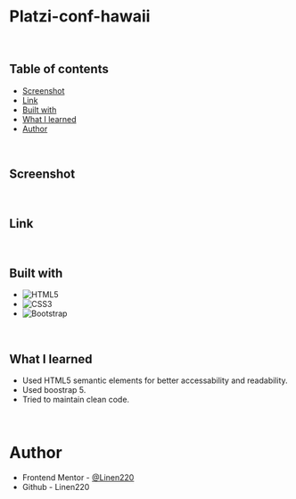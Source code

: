 # Platzi-conf-hawaii

<br>

## Table of contents

- [Screenshot](#screenshot)
- [Link](#link)
- [Built with](#built-with)
- [What I learned](#what-i-learned)
- [Author](#author)

<br>

## Screenshot

<!-- ![](./assets/img/Screenshot_1.png)
![](./assets/img/Screenshot_2.png)
![](./assets/img/Screenshot_3.png)
![](./assets/img/Screenshot_4.png) -->

<br>

## Link

<!-- - Live site URL: [Visit Platzi-conf](https://linen220.github.io/Batatabit-Mobile-First/) -->

<br>

## Built with

- ![HTML5](https://img.shields.io/badge/html5-%23E34F26.svg?style=for-the-badge&logo=html5&logoColor=white)   
- ![CSS3](https://img.shields.io/badge/css3-%231572B6.svg?style=for-the-badge&logo=css3&logoColor=white)   
- ![Bootstrap](https://img.shields.io/badge/Bootstrap-563D7C?style=for-the-badge&logo=bootstrap&logoColor=white)

<br>

## What I learned

* Used HTML5 semantic elements for better accessability and readability.
* Used boostrap 5.
* Tried to maintain clean code.

<br>

# Author

- Frontend Mentor - [@Linen220](https://www.frontendmentor.io/profile/Linen220)
- Github - Linen220

<br>

